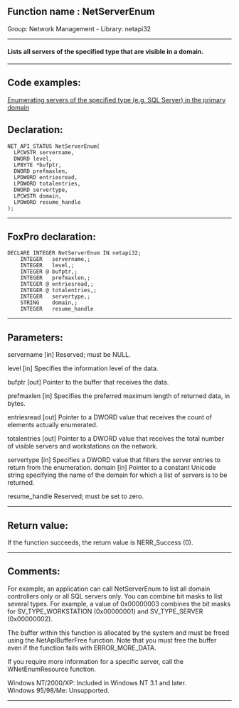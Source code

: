
## Function name : NetServerEnum
Group: Network Management - Library: netapi32    
***  


#### Lists all servers of the specified type that are visible in a domain.
***  


## Code examples:
[Enumerating servers of the specified type (e.g. SQL Server) in the primary domain](../../samples/sample_165.md)  

## Declaration:
```foxpro  
NET_API_STATUS NetServerEnum(
  LPCWSTR servername,
  DWORD level,
  LPBYTE *bufptr,
  DWORD prefmaxlen,
  LPDWORD entriesread,
  LPDWORD totalentries,
  DWORD servertype,
  LPCWSTR domain,
  LPDWORD resume_handle
);  
```  
***  


## FoxPro declaration:
```foxpro  
DECLARE INTEGER NetServerEnum IN netapi32;
	INTEGER   servername,;
	INTEGER   level,;
	INTEGER @ bufptr,;
	INTEGER   prefmaxlen,;
	INTEGER @ entriesread,;
	INTEGER @ totalentries,;
	INTEGER   servertype,;
	STRING    domain,;
	INTEGER   resume_handle  
```  
***  


## Parameters:
servername 
[in] Reserved; must be NULL. 

level 
[in] Specifies the information level of the data. 

bufptr 
[out] Pointer to the buffer that receives the data. 

prefmaxlen 
[in] Specifies the preferred maximum length of returned data, in bytes. 

entriesread 
[out] Pointer to a DWORD value that receives the count of elements actually enumerated. 

totalentries 
[out] Pointer to a DWORD value that receives the total number of visible servers and workstations on the network. 

servertype 
[in] Specifies a DWORD value that filters the server entries to return from the enumeration. 
domain 
[in] Pointer to a constant Unicode string specifying the name of the domain for which a list of servers is to be returned. 

resume_handle 
Reserved; must be set to zero.   
***  


## Return value:
If the function succeeds, the return value is NERR_Success (0).  
***  


## Comments:
For example, an application can call NetServerEnum to list all domain controllers only or all SQL servers only. You can combine bit masks to list several types. For example, a value of 0x00000003 combines the bit masks for SV_TYPE_WORKSTATION (0x00000001) and SV_TYPE_SERVER (0x00000002).  
  
The buffer within this function is allocated by the system and must be freed using the NetApiBufferFree function. Note that you must free the buffer even if the function fails with ERROR_MORE_DATA.   
  
If you require more information for a specific server, call the WNetEnumResource function.  
  
Windows NT/2000/XP: Included in Windows NT 3.1 and later.  
Windows 95/98/Me: Unsupported.  
  
***  

